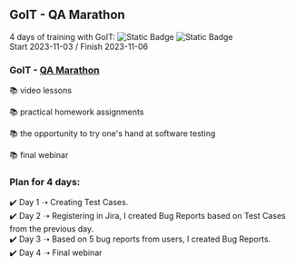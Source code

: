 ## GoIT - QA Marathon
4 days of training with GoIT: ![Static Badge](https://img.shields.io/badge/Jira-%230052CC?style=%20flat-square&logo=Jira&logoColor=blue&labelColor=black)
![Static Badge](https://img.shields.io/badge/TestRail-%2365C179?style=%20flat-square&logo=TestRail&logoColor=green&labelColor=black&color=blue)<br>
Start 2023-11-03 / Finish 2023-11-06

### GoIT - [QA Marathon](https://qa.m.goit.global/pl/?utm_source=leeloo&utm_medium=ref&utm_campaign=FPL6)
:books: video lessons

:books: practical homework assignments

:books: the opportunity to try one's hand at software testing

:books: final webinar


### Plan for 4 days:
:heavy_check_mark: Day 1 ➝ Creating Test Cases.<br>
:heavy_check_mark: Day 2 ➝ Registering in Jira, I created Bug Reports based on Test Cases from the previous day.<br>
:heavy_check_mark: Day 3 ➝ Based on 5 bug reports from users, I created Bug Reports.<br>
:heavy_check_mark: Day 4 ➝ Final webinar
